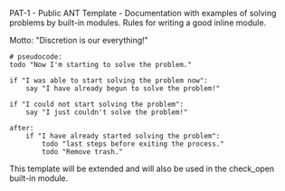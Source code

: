 PAT-1 - Public ANT Template - Documentation with examples of solving
problems by built-in modules. Rules for writing a good inline module.

Motto: "Discretion is our everything!"

    # pseudocode:
    todo "Now I'm starting to solve the problem."
    
    if "I was able to start solving the problem now":
        say "I have already begun to solve the problem!"
    
    if "I could not start solving the problem":
        say "I just couldn't solve the problem!"
    
    after:
        if "I have already started solving the problem":
            todo "last steps before exiting the process."
            todo "Remove trash."

This template will be extended and will also be used in the check_open
built-in module.

